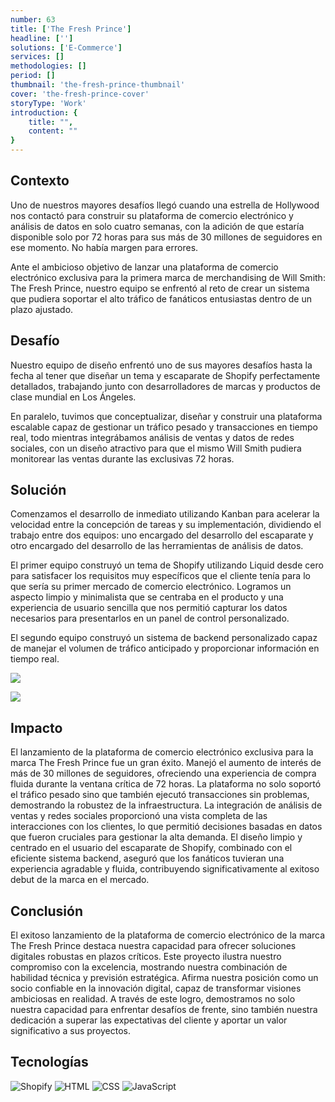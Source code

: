 ```yaml
---
number: 63
title: ['The Fresh Prince']
headline: ['']
solutions: ['E-Commerce']
services: []
methodologies: []
period: []
thumbnail: 'the-fresh-prince-thumbnail'
cover: 'the-fresh-prince-cover'
storyType: 'Work'
introduction: {
    title: "",
    content: ""
}
---
```


## Contexto

Uno de nuestros mayores desafíos llegó cuando una estrella de Hollywood nos contactó para construir su plataforma de comercio electrónico y análisis de datos en solo cuatro semanas, con la adición de que estaría disponible solo por 72 horas para sus más de 30 millones de seguidores en ese momento. No había margen para errores.

Ante el ambicioso objetivo de lanzar una plataforma de comercio electrónico exclusiva para la primera marca de merchandising de Will Smith: The Fresh Prince, nuestro equipo se enfrentó al reto de crear un sistema que pudiera soportar el alto tráfico de fanáticos entusiastas dentro de un plazo ajustado.

## Desafío

Nuestro equipo de diseño enfrentó uno de sus mayores desafíos hasta la fecha al tener que diseñar un tema y escaparate de Shopify perfectamente detallados, trabajando junto con desarrolladores de marcas y productos de clase mundial en Los Ángeles.

En paralelo, tuvimos que conceptualizar, diseñar y construir una plataforma escalable capaz de gestionar un tráfico pesado y transacciones en tiempo real, todo mientras integrábamos análisis de ventas y datos de redes sociales, con un diseño atractivo para que el mismo Will Smith pudiera monitorear las ventas durante las exclusivas 72 horas.

## Solución

Comenzamos el desarrollo de inmediato utilizando Kanban para acelerar la velocidad entre la concepción de tareas y su implementación, dividiendo el trabajo entre dos equipos: uno encargado del desarrollo del escaparate y otro encargado del desarrollo de las herramientas de análisis de datos.

El primer equipo construyó un tema de Shopify utilizando Liquid desde cero para satisfacer los requisitos muy específicos que el cliente tenía para lo que sería su primer mercado de comercio electrónico. Logramos un aspecto limpio y minimalista que se centraba en el producto y una experiencia de usuario sencilla que nos permitió capturar los datos necesarios para presentarlos en un panel de control personalizado.

El segundo equipo construyó un sistema de backend personalizado capaz de manejar el volumen de tráfico anticipado y proporcionar información en tiempo real.

![](/work/the-fresh-prince-figure-1.jpg)

![](/work/the-fresh-prince-figure-2.jpg)

## Impacto

El lanzamiento de la plataforma de comercio electrónico exclusiva para la marca The Fresh Prince fue un gran éxito. Manejó el aumento de interés de más de 30 millones de seguidores, ofreciendo una experiencia de compra fluida durante la ventana crítica de 72 horas. La plataforma no solo soportó el tráfico pesado sino que también ejecutó transacciones sin problemas, demostrando la robustez de la infraestructura. La integración de análisis de ventas y redes sociales proporcionó una vista completa de las interacciones con los clientes, lo que permitió decisiones basadas en datos que fueron cruciales para gestionar la alta demanda. El diseño limpio y centrado en el usuario del escaparate de Shopify, combinado con el eficiente sistema backend, aseguró que los fanáticos tuvieran una experiencia agradable y fluida, contribuyendo significativamente al exitoso debut de la marca en el mercado.

## Conclusión

El exitoso lanzamiento de la plataforma de comercio electrónico de la marca The Fresh Prince destaca nuestra capacidad para ofrecer soluciones digitales robustas en plazos críticos. Este proyecto ilustra nuestro compromiso con la excelencia, mostrando nuestra combinación de habilidad técnica y previsión estratégica. Afirma nuestra posición como un socio confiable en la innovación digital, capaz de transformar visiones ambiciosas en realidad. A través de este logro, demostramos no solo nuestra capacidad para enfrentar desafíos de frente, sino también nuestra dedicación a superar las expectativas del cliente y aportar un valor significativo a sus proyectos.

## Tecnologías 

<div class="story_story__mainContent__technologies__v5XXm">
  <div class="story_story__mainContent__technologies__images__6NSg5">
    <div>
      <img loading="lazy" src="/technologies/shopify.svg" alt="Shopify"/>
      <img loading="lazy" src="/technologies/html.svg" alt="HTML"/>
      <img loading="lazy" src="/technologies/css.svg" alt="CSS"/> 
      <img loading="lazy" src="/technologies/javascript.svg" alt="JavaScript"/>
    </div>
  </div>
</div>